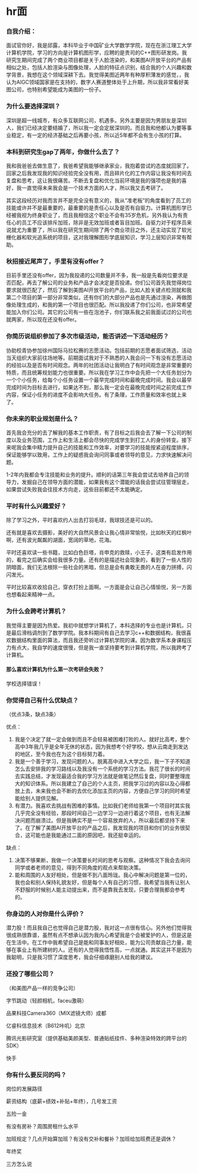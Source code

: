 # hr面

### 自我介绍：

面试官你好，我是邱露，本科毕业于中国矿业大学数学学院，现在在浙江理工大学计算机学院，学习的方向是计算机图形学，应聘的是贵司的C++图形研发岗。我研究生期间完成了两个商业项目都是关于人脸渲染的，和美图AI开放平台的产品有相似之处，包括人脸渲染与图像处理，人脸的特征点识别，结合我的个人兴趣和数学背景，我想在这个领域深耕下去。我觉得美图近两年有种厚积薄发的感觉，，我认为AIGC领域国家是在支持的，数字人赛道整体处于上升期，所以我非常看好美图公司，也特别希望能成为美图的一份子。

### 为什么要选择深圳？

深圳是超一线城市，有众多互联网公司，机遇多。另外主要是因为男朋友是深圳人，我们已经决定要结婚了，所以我一定会定居深圳的。而且我和他都认为要等事业稳定，有一定的经济基础之后再要小孩，所以近5年都不会有生小孩的打算。

### 本科到研究生gap了两年，你做什么去了？

我和我爸爸去做生意了，我爸希望我能够继承家业，我抱着尝试的态度就回家了。回家之后我发现我的知识经验完全没有用，而且碎片化的工作内容让我没有时间去复盘和思考，这让我很痛苦。不断去复盘和优化当前环境是我的强项也是我的喜好，我一直觉得未来我会是一个技术方面的人才，所以我又去考研了。

其实这段经历对我而言并不是完全没有意义的，我从“准老板”的角度看到了员工的技能或许并不是最重要的，最重要的是责任心以及是否有自驱力。计算机图形学已经被我视为终身职业了，而且我相信这个职业不会有35岁危机，另外我认为有责任心的员工不应该排斥加班，除非是无效加班或者盲目加班。自驱力对于程序员来说就尤为重要了，所以我在研究生期间除了两个商业项目之外，还主动实现了软光栅化器和软光追系统的项目，这对我理解图形学底层知识，学习上层知识非常有帮助。

### 秋招接近尾声了，手里有没有offer？

目前手里还没有offer，因为我投递的公司数量并不多，我一般是先看岗位要求是否匹配，再去了解公司的业务和产品才会决定是否投递。你们公司首先我觉得岗位要求就很匹配了，然后了解到美图AI开放平台的产品，比如人脸关键点检测就和我第二个项目的第一部分非常类似，还有你们的大部分产品也是先通过渲染，再做图像处理生成的，和我的第一个项目也很匹配。所以我投递了你们公司，也非常希望能加入你们公司。其它的公司有一些在泡池子，你们联系我之前我面试过的公司也就两家，所以现在还没有offer。

### 你简历说组织参加了多次市级活动，能否讲述一下活动经历？

协助校青协参加徐州国际马拉松赛的志愿活动。包括前期的志愿者面试筛选，活动当天组织大家前往场地等。前期面试我对于不熟悉的人我会问一下有没有志愿活动的经验以及是否有时间观念。两年的社团活动让我明白了有时间观念是非常重要的特质，而且统筹规划能力也很重要。所以我在学习工作中会先把一个大任务划分为一个个小任务，给每个小任务设置一个最早完成时间和最晚完成时间。我会以最早完成时间为目标去进行，如果达不到，那么我一定会在最晚完成时间之前完成工作内容，保证小任务的进度不会影响大任务。有了条理，工作质量和效率也就上来了。

### 你未来的职业规划是什么？

首先我会充分的去了解我的基本工作职责，有了目标之后我会去了解一下公司的制度以及业务范围，工作上和生活上都会尽快的完成学生到打工人的身份转变。接下来呢我会集中精力提升自己的技能和工作效率，对要学习的技能按紧迫程度排序，保证能够学以致用，工作上的疑惑我会询问同事或者领导的意见，力求快速解决问题。

1-2年内我都会专注技能和业务的提升。顺利的话第三年我会尝试去培养自己的领导力，发掘自己在领导方面的潜能，如果我有这个潜能的话我会尝试往管理层走，如果尝试失败我会往技术方向走，这些目前都还不太能确定。

### 平时有什么兴趣爱好？

除了学习之外，平时喜欢约人出去打羽毛球，我球技还是可以的。

还有就是喜欢去摄影，美好的大自然风景会让我心情非常愉悦，比如秋天的红枫叶啊，还有波光粼粼的湖面，宽阔的草地，花海。

平时还喜欢读一些书籍，比如白色巨塔，肖申克的救赎，小王子，这类有启发作用的，看完之后确实会给我很多力量。还有的是描述社会现象的，看到了一些人性的阴暗面，我们无法根除一些社会的黑暗，但总是会有勇敢无畏的人在奋力拼搏，闪闪发光。

平时比较喜欢收拾自己，穿衣打扮上面啊。一方面是会让自己心情愉悦，另一方面也想看起来精神一点。

### 为什么会跨考计算机？

我觉得主要是因为热爱。我初中就想学计算机了，本科选择的专业也是计算机，只是最后滑档调剂到了数学学院。我本科期间有自己去学习c++和数据结构，我很喜欢数据结构里面的算法，而且我还旁听过计算机学院的课。因为数学系本身课程压力有点大，我自学的速度很慢，但是我一直坚持要考到计算机学院，所以我跨考了计算机。

#### 那么喜欢计算机为什么第一次考研会失败？

学校选择错误！

### 你觉得自己有什么优缺点？

（优点3条，缺点3条）

优点：

1. 我是个决定了就一定会做到而且不会轻易被困难打败的人。就好比高考，整个高中3年我几乎是全年无休的状态，因为我想考个好学校，想从云南走到发达的地区，至今我也在为这个目标努力着。
2. 我是一个善于学习，发现问题的人。脱离高中进入大学之后，我一下子不知道怎么去安排我的学习路线以及我没有一个系统的学习方法。我花了很长的时间去实践总结，才发现最适合我的学习方法就是做笔记然后复盘，同时要整理庞大的知识体系。所以我建立了自己的个人主页，把我学习过的内容以及心得都放上去，未来我也会不断的去优化添加主页的内容，方便自己学习的同时希望能给别人提供见解。
3. 有潜力。我喜欢去挑战有困难的事情。比如我们老师给我第一个项目时其实我几乎完全没有经验，那段时间自己一边学习一边进行着这个项目，也有无法解决问题而崩溃过。但是我确实不是一个容易放弃的人，所以最后都坚持下来了。在了解了美图AI开放平台的产品之后，我发现我的项目和你们的业务很契合，这可能也是我能通过二面的原因吧，我还挺幸运的。

缺点：

1. 决策不够果断，我做一个决策要长时间的思考与观察。这种情况下我会去询问同学或者老师的意见，得到不同角度的观点来帮助决策。
2. 能和周围的人友好相处，但是做不到八面玲珑。我心中解决问题是第一位的，我也会和别人保持礼貌友好，但是每个人有自己的习惯，我希望当我有让别人不舒服的时候别人能主动提出来，而不是靠我去发现，只要合理我都会参考的。

### 你身边的人对你是什么评价？

潜力股！而且我自己也觉得自己是潜力股，我对这一点很有信心。另外他们觉得我很成熟很靠谱，虽然有点不想承认因为我内心希望我是个会被爱护的人，但是这是在生活中。在工作中我希望自己是能和同事友好相处，能为公司贡献自己力量，能够在事业上有所建树的人。还有的人觉得我悟性高，一点就通。其实这并不是因为我聪明，只是我习惯了深度思考，我会仔细琢磨别人给我的建议。

### 还投了哪些公司？

（和美图产品一样的竞争公司）

字节跳动（轻颜相机，faceu激萌）

品果科技Camera360（MIX滤镜大师）成都

亿睿科信息技术（B612咔叽）北京

腾讯光影研究室（提供基础美颜美型、普通贴纸挂件、多种渲染特效的跨平台的 SDK）

快手

### 你有什么要反问的吗？

岗位的发展路径

薪资结构（底薪+绩效+补贴+年终），几号发工资

五险一金

有没有房补？周围房租什么水平

加班规定？几点开始算加班？有没有交补和餐补？加班给加班费还是调休？

年终奖

三方怎么说
